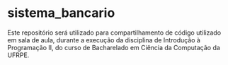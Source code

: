# sistema_bancario
Este repositório será utilizado para compartilhamento de código utilizado em sala de aula, durante a execução da disciplina de Introdução à Programação II, do curso de Bacharelado em Ciência da Computação da UFRPE.
